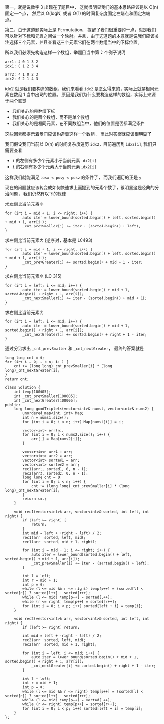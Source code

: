 第一，就是说数字 3 出现在了题目中， 这就很明显我们的基本思路应该是以 O(n) 固定一个点， 然后以 O(logN) 或者 O(1) 的时间复杂度固定左端点和固定右端点。 

第二，由于这道题实际上是 Permutation， 提醒了我们很重要的一点，就是我们可以针对下标和元素之间做一个映射。并且，由于这道题的本意就是说我们应该关注选择三个元素，并且查看这三个元素它们在两个数组当中的下标位置。 

所以我们必须先构造这样一个数组，举题目当中第 2 个例子说明

``` 
arr1: 4 0 1 3 2 
idx1: 0 1 2 3 4 

arr2: 4 1 0 2 3 
idx2: 0 2 1 4 3 
``` 
idx2 就是我们要构造的数组，我们来看看 `idx2` 是怎么得来的，实际上就是相同元素在数组 1 当中出现的位置。 原因是我们为什么要构造这样的数组，实际上来源于两个直觉 
- 我们关心的是数组下标 
- 我们关心的是两个数组，而不是单个数组 
- 我们关心的是相同元素，在不同数组当中，他们的位置是否都满足条件

这些因素都提示着我们应该构造着这样一个数组， 而此时答案就应该很明显了 

我们假设我们当前以 O(n) 的时间复杂度遍历 `idx2`，目前遍历到 `idx2[i]`, 我们只需要查看 
- `i` 的左侧有多少个元素小于当前元素 `idx2[i]` 
- `i` 的右侧有多少个元素大于当前元素 `idx2[i]` 

这样我们就能满足 `posx < posy < posz` 的条件了， 而我们遍历的正是 `y` 

现在的问题就应该转变成如何快速求上面提到的元素个数了，很明显这是经典的分治问题， 我们仍然有以下的规律 

求左侧比当前元素小 
``` 
for (int i = mid + 1; i <= right; i++) {
        auto iter = lower_bound(sorted.begin() + left, sorted.begin() + mid + 1, arr[i]);
        _cnt_prevSmaller[i] += iter - (sorted.begin() + left);
}
``` 
求左侧比当前元素大 (逆序对，基本是 LC493) 
``` 
for (int i = mid + 1; i <= right; i++) {
        auto iter = lower_bound(sorted.begin() + left, sorted.begin() + mid + 1, arr[i]);
        _cnt_prevGreater[i] += sorted.begin() + mid + 1 - iter;
}
``` 

求右侧比当前元素小 (LC 315) 
``` 
for (int i = left; i <= mid; i++) {
        auto iter = lower_bound(sorted.begin() + mid + 1, sorted.begin() + right + 1, arr[i]);
        _cnt_nextSmaller[i] += iter - (sorted.begin() + mid + 1);
} 
```
求右侧比当前元素大 
``` 
for (int i = left; i <= mid; i++) {
        auto iter = lower_bound(sorted.begin() + mid + 1, sorted.begin() + right + 1, arr[i]);
        _cnt_nextGreater[i] += sorted.begin() + right + 1 - iter;
}
``` 
通过分治求出 `_cnt_prevSmaller` 和 `_cnt_nextGreater`， 最终的答案就是 
``` 
long long cnt = 0;
for (int i = 0; i < n; i++) {
    cnt += (long long)_cnt_prevSmaller[i] * (long long)_cnt_nextGreater[i];
}
return cnt; 
```

```
class Solution {
    int temp[100005];
    int _cnt_prevSmaller[100005];
    int _cnt_nextGreater[100005];
public:
    long long goodTriplets(vector<int>& nums1, vector<int>& nums2) {
        unordered_map<int, int> Map;
        int n = nums1.size();
        for (int i = 0; i < n; i++) Map[nums1[i]] = i;
        
        vector<int> arr(n);
        for (int i = 0; i < nums2.size(); i++) {
            arr[i] = Map[nums2[i]];
        }
        
        vector<int> arr1 = arr;
        vector<int> arr2 = arr;
        vector<int> sorted1 = arr;
        vector<int> sorted2 = arr;
        rec1(arr1, sorted1, 0, n - 1);
        rec2(arr2, sorted2, 0, n - 1);
        long long cnt = 0;
        for (int i = 0; i < n; i++) {
            cnt += (long long)_cnt_prevSmaller[i] * (long long)_cnt_nextGreater[i];
        }
        return cnt;
    }
    
    void rec1(vector<int>& arr, vector<int>& sorted, int left, int right) {
        if (left >= right) {
            return;
        }
        int mid = left + (right - left) / 2;
        rec1(arr, sorted, left, mid);
        rec1(arr, sorted, mid + 1, right);
        
        for (int i = mid + 1; i <= right; i++) {
            auto iter = lower_bound(sorted.begin() + left, sorted.begin() + mid + 1, arr[i]);
            _cnt_prevSmaller[i] += iter - (sorted.begin() + left);
        }
        
        int l = left;
        int r = mid + 1;
        int p = 0;
        while (l <= mid && r <= right) temp[p++] = (sorted[l] < sorted[r]) ? sorted[l++] : sorted[r++];
        while (l <= mid) temp[p++] = sorted[l++];
        while (r <= right) temp[p++] = sorted[r++];
        for (int i = 0; i < p; i++) sorted[left + i] = temp[i];
    }
    
    void rec2(vector<int>& arr, vector<int>& sorted, int left, int right) {
        if (left >= right) return;
        
        int mid = left + (right - left) / 2;
        rec2(arr, sorted, left, mid);
        rec2(arr, sorted, mid + 1, right);
        
        for (int i = left; i <= mid; i++) {
            auto iter = lower_bound(sorted.begin() + mid + 1, sorted.begin() + right + 1, arr[i]);
            _cnt_nextGreater[i] += sorted.begin() + right + 1 - iter;
        }
        
        int l = left;
        int r = mid + 1;
        int p = 0;
        while (l <= mid && r <= right) temp[p++] = (sorted[l] < sorted[r]) ? sorted[l++] : sorted[r++];
        while (l <= mid) temp[p++] = sorted[l++];
        while (r <= right) temp[p++] = sorted[r++];
        for (int i = 0; i < p; i++) sorted[left + i] = temp[i];
    }
};
```